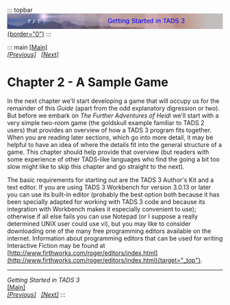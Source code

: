 ::: topbar
[![](topbar.jpg){border="0"}](index.html)
:::

::: main
[\[Main\]](index.html)\
*[\[Previous\]](furtherprogramming.htm)
  [\[Next\]](averysimplegame.htm)*

# Chapter 2 - A Sample Game

In the next chapter we\'ll start developing a game that will occupy us
for the remainder of this *Guide* (apart from the odd explanatory
digression or two). But before we embark on *The Further Adventures of
Heidi* we\'ll start with a very simple two-room game (the goldskull
example familiar to TADS 2 users) that provides an overview of how a
TADS 3 program fits together. When you are reading later sections, which
go into more detail, it may be helpful to have an idea of where the
details fit into the general structure of a game. This chapter should
help provide that overview (but readers with some experience of other
TADS-like languages who find the going a bit too slow might like to skip
this chapter and go straight to the next).

The basic requirements for starting out are the TADS 3 Author\'s Kit and
a text editor. If you are using TADS 3 Workbench for version 3.0.13 or
later you can use its built-in editor (probably the best option both
because it has been specially adapted for working with TADS 3 code and
because its integration with Workbench makes it especially convenient to
use); otherwise if all else fails you can use Notepad (or I suppose a
really determined UNIX user could use vi), but you may like to consider
downloading one of the many free programming editors available on the
internet. Information about programming editors that can be used for
writing Interactive Fiction may be found at
[http://www.firthworks.com/roger/editors/index.html](http://www.firthworks.com/roger/editors/index.html){target="_top"}.

------------------------------------------------------------------------

*Getting Started in TADS 3*\
[\[Main\]](index.html)\
*[\[Previous\]](furtherprogramming.htm)
  [\[Next\]](averysimplegame.htm)*
:::
